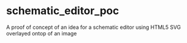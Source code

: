 # schematic_editor_poc
A proof of concept of an idea for a schematic editor using HTML5 SVG overlayed ontop of an image
